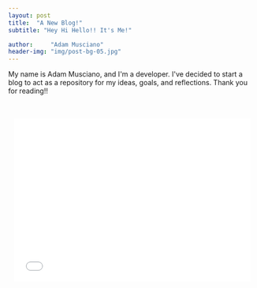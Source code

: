 ```yaml
---
layout: post
title:  "A New Blog!"
subtitle: "Hey Hi Hello!! It's Me!"

author:     "Adam Musciano"
header-img: "img/post-bg-05.jpg"
---
```


My name is Adam Musciano, and I'm a developer. I've decided to start a blog to act as a repository for my ideas,
goals, and reflections. Thank you for reading!!

<br>
<br>

<div style="text-align:center;">
  <iframe src="//giphy.com/embed/3o7TKnqKj5vE0kC0ik?html5=true" width="480" height="330" frameBorder="0" class="giphy-embed" allowFullScreen></iframe>
</div>
